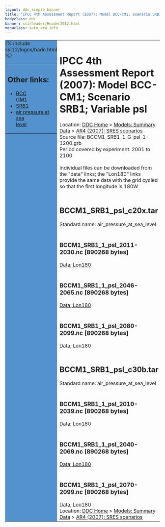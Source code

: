 ```yaml
---
layout: ddc_simple_banner
title: "IPCC 4th Assessment Report (2007): Model BCC-CM1; Scenario SRB1; Variable psl"
bodyclass: ddc
banner: ssi/header/Header2012.html
menuclass: auto_ar4_info
---
```



<table width="100%" border="0" cellspacing="0" cellpadding="0" style="border-collapse: collapse;">
<tr style="margin:0;padding:0;border:0;">
<td style="margin:0;padding:0;border:0;height:1pt;width:150pt;background:#5492CD;" valign="top" >

<div id="lh-col2" class="auto_ar4_info">
<table class="menumain" bgcolor="#5492CD" cellspacing="0" width="100%" border="0">
<tr><td>
<h2> Other links:</h2>
<ul>
<li><a href="/auto/ar4/model-BCC-CM1.html">BCC<br/>CM1</a></li>
<li><a href="/auto/ar4/scenario-SRB1.html">SRB1</a></li>
<li><a href="/auto/ar4/var-air_pressure_at_sea_level.html">air pressure at sea<br/> level</a></li>
</ul>
</td></tr>
{% include ssi12/logos/badc.html %}
</table>
</div>
</td>
<td><h1>IPCC 4th Assessment Report (2007): Model BCC-CM1; Scenario SRB1; Variable psl</h1>

<!-- Breadcrumb1 -->
<div id="breadcrumb1" align="left">
Location: <a href="/index.html">DDC Home</a> > <a href="/sim/gcm_clim/">Models: Summary Data</a>
> <a href="/sim/gcm_clim/SRES_AR4/index.html">AR4 (2007): SRES scenarios</a>
</div>
<!-- End of Breadcrumb1 -->Source file: BCCM1_SRB1_1_G_psl_1-1200.grb
<br/>
Period covered by experiment: 2001 to 2100<br/>
<br/>Individual files can be downloaded from the "data" links; the "Lon180" links provide the same data
         with the grid cycled so that the first longitude is 180W<br/>
<br/><h2>BCCM1_SRB1_psl_c20x.tar</h2>
Standard name: air_pressure_at_sea_level<br>
<br/><h3>BCCM1_SRB1_1_psl_2011-2030.nc [890268 bytes]</h3>
<a href="http://apps.ipcc-data.org/cgi-bin/downl/ar4_nc/psl/BCCM1_SRB1_1_psl_2011-2030.nc">Data; </a><a href="http://apps.ipcc-data.org/cgi-bin/downl/ar4_nc/psl/BCCM1_SRB1_1_psl_2011-2030.cyto180.nc"> Lon180</a><br/>
<br/><h3>BCCM1_SRB1_1_psl_2046-2065.nc [890268 bytes]</h3>
<a href="http://apps.ipcc-data.org/cgi-bin/downl/ar4_nc/psl/BCCM1_SRB1_1_psl_2046-2065.nc">Data; </a><a href="http://apps.ipcc-data.org/cgi-bin/downl/ar4_nc/psl/BCCM1_SRB1_1_psl_2046-2065.cyto180.nc"> Lon180</a><br/>
<br/><h3>BCCM1_SRB1_1_psl_2080-2099.nc [890268 bytes]</h3>
<a href="http://apps.ipcc-data.org/cgi-bin/downl/ar4_nc/psl/BCCM1_SRB1_1_psl_2080-2099.nc">Data; </a><a href="http://apps.ipcc-data.org/cgi-bin/downl/ar4_nc/psl/BCCM1_SRB1_1_psl_2080-2099.cyto180.nc"> Lon180</a><br/>
<br/><h2>BCCM1_SRB1_psl_c30b.tar</h2>
Standard name: air_pressure_at_sea_level<br>
<br/><h3>BCCM1_SRB1_1_psl_2010-2039.nc [890268 bytes]</h3>
<a href="http://apps.ipcc-data.org/cgi-bin/downl/ar4_nc/psl/BCCM1_SRB1_1_psl_2010-2039.nc">Data; </a><a href="http://apps.ipcc-data.org/cgi-bin/downl/ar4_nc/psl/BCCM1_SRB1_1_psl_2010-2039.cyto180.nc"> Lon180</a><br/>
<br/><h3>BCCM1_SRB1_1_psl_2040-2069.nc [890268 bytes]</h3>
<a href="http://apps.ipcc-data.org/cgi-bin/downl/ar4_nc/psl/BCCM1_SRB1_1_psl_2040-2069.nc">Data; </a><a href="http://apps.ipcc-data.org/cgi-bin/downl/ar4_nc/psl/BCCM1_SRB1_1_psl_2040-2069.cyto180.nc"> Lon180</a><br/>
<br/><h3>BCCM1_SRB1_1_psl_2070-2099.nc [890268 bytes]</h3>
<a href="http://apps.ipcc-data.org/cgi-bin/downl/ar4_nc/psl/BCCM1_SRB1_1_psl_2070-2099.nc">Data; </a><a href="http://apps.ipcc-data.org/cgi-bin/downl/ar4_nc/psl/BCCM1_SRB1_1_psl_2070-2099.cyto180.nc"> Lon180</a><br/>
<!-- Breadcrumb2 -->
<div id="breadcrumb2" align="left">
Location: <a href="/index.html">DDC Home</a> > <a href="/sim/gcm_clim/">Models: Summary Data</a>
> <a href="/sim/gcm_clim/SRES_AR4/index.html">AR4 (2007): SRES scenarios</a>
</div>
<!-- End of Breadcrumb2 --></td></tr></table>
